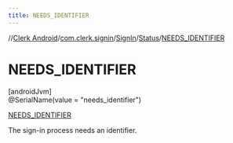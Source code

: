 ```yaml
---
title: NEEDS_IDENTIFIER
---
```

//[Clerk Android](../../../../../index.html)/[com.clerk.signin](../../../index.html)/[SignIn](../../index.html)/[Status](../index.html)/[NEEDS_IDENTIFIER](index.html)



# NEEDS_IDENTIFIER



[androidJvm]\
@SerialName(value = &quot;needs_identifier&quot;)



[NEEDS_IDENTIFIER](index.html)



The sign-in process needs an identifier.


